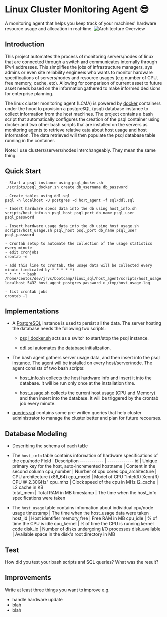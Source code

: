 # Linux Cluster Monitoring Agent 😎
A monitoring agent that helps you keep track of your machines' hardware resource usage and allocation in real-time.
![Architecture Overview](/assets/LCMA_diagram.png)

## Introduction
This project automates the process of monitoring servers/nodes of linux that are connected through a switch and communicates internally through IPv4 addresses. This simplifies the jobs of infrastructure managers, sys admins or even site reliability engineers who wants to monitor hardware specifications of servers/nodes and resource usages (e.g number of CPU, free memory, cache, etc). Allowing for comparison of current asset to future asset needs based on the information gathered to make informed decisions for enterprise planning. 

The linux cluster monitoring agent (LCMA) is powered by [docker](https://docs.docker.com/) containers under the hood to provision a postgreSQL (psql) database instance to collect information from the host machines. The project contains a bash script that automatically configures the creation of the psql container using docker and two other bash scripts that are installed on the servers as monitoring agents to retrieve relative data about host usage and host information. The data retrieved will then populate the psql database table running in the container.

Note: I use clusters/servers/nodes interchangeably. They mean the same thing.
## Quick Start
```
- Start a psql instance using psql_docker.sh
./scripts/psql_docker.sh create db_username db_password

- Create tables using ddl.sql
psql -h localhost -U postgres -d host_agent -f sql/ddl.sql

- Insert hardware specs data into the db using host_info.sh
scripts/host_info.sh psql_host psql_port db_name psql_user psql_password

- Insert hardware usage data into the db using host_usage.sh
scripts/host_usage.sh psql_host psql_port db_name psql_user psql_password

- Crontab setup to automate the collection of the usage statistics every minute
- edit cronjobs
crontab -e 

- add this line to crontab, the usage data will be collected every minute (indicated by * * * * *)
* * * * * bash /home/centos/dev/jrvs/bootcamp/linux_sql/host_agent/scripts/host_usage.sh localhost 5432 host_agent postgres password > /tmp/host_usage.log

- list crontab jobs
crontab -l
```

## Implementations
* A [PostgreSQL](https://www.postgresql.org/) instance is used to persist all the data. The server hosting the database needs the following two scripts:

  * [psql_docker.sh](./scripts/psql_docker.sh) acts as a switch to start/stop the psql instance.
  
  * [ddl.sql](./sql/ddl.sql) automates the database initialization.  

* The bash agent gathers server usage data, and then insert into the psql instance. The agent will be installed on every host/server/node. The agent consists of two bash scripts:

  * [host_info.sh](./scripts/host_info.sh) collects the host hardware info and insert it into the database. It will be run only once at the installation time.

  * [host_usage.sh](./scripts/host_usage.sh) collects the current host usage (CPU and Memory) and then insert into the database. It will be triggered by the crontab job every minute.
  
* [queries.sql](./sql/queries.sql) contains some pre-written queries that help cluster administrator to manage the cluster better and plan for future recourses.  

## Database Modeling
- Describing the schema of each table 
- The `host_info` table contains information of hardware specifications of the cpu/node
Field | Description
------------ | -------------
id | Unique primary key for the host, auto-incremented
hostname | Content in the second column
cpu_number | Number of cpu cores
cpu_architecture | CPU architecture (x86_64)
cpu_model | Model of CPU "Intel(R) Xeon(R) CPU @ 2.30GHz" 
cpu_mhz | Clock speed of the cpu in MHz
l2_cache |  L2 cache in KB   
total_mem | Total RAM in MB
timestamp | The time when the host_info specifications were taken

- The `host_usage` table contains information about individual cpu/node usage
timestamp | The time when the host_usage data were taken 
host_id | Host identifier
memory_free | Free RAM in MB
cpu_idle | % of time the CPU is idle
cpu_kernel | % of time the CPU is running kernel code
disk_io | Number of disks undergoing I/O processes
disk_available | Available space in the disk's root directory in MB

## Test
How did you test your bash scripts and SQL queries? What was the result?

## Improvements
Write at least three things you want to improve 
e.g. 
- handle hardware update 
- blah
- blah
